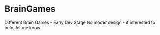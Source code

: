 # BrainGames
 Different Brain Games - Early Dev Stage
 No moder design - if interested to help, let me know
